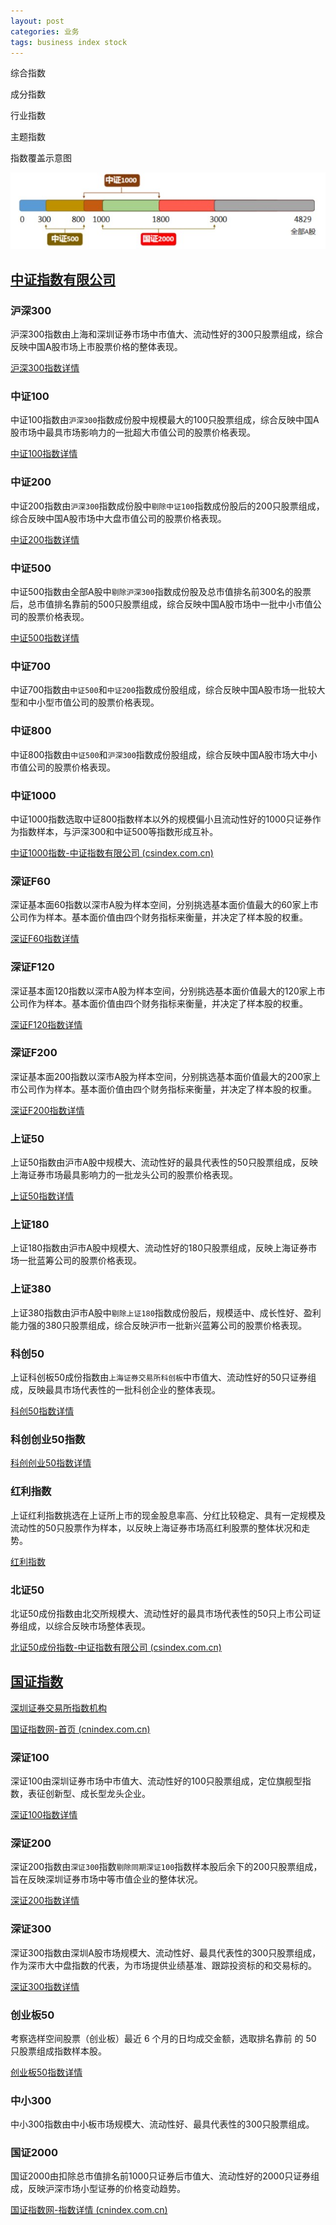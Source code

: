 ```yaml
---
layout: post
categories: 业务
tags: business index stock
---
```




综合指数

成分指数

行业指数

主题指数

指数覆盖示意图

![指数覆盖示意图](/images/art.jpeg)

## [中证指数有限公司](http://www.csindex.com.cn/zh-CN)

### 沪深300

沪深300指数由上海和深圳证券市场中市值大、流动性好的300只股票组成，综合反映中国A股市场上市股票价格的整体表现。

[沪深300指数详情](http://www.csindex.com.cn/zh-CN/indices/index-detail/000300)

### 中证100

中证100指数由`沪深300`指数成份股中规模最大的100只股票组成，综合反映中国A股市场中最具市场影响力的一批超大市值公司的股票价格表现。

[中证100指数详情](http://www.csindex.com.cn/zh-CN/indices/index-detail/000903)

### 中证200

中证200指数由`沪深300`指数成份股中`剔除中证100`指数成份股后的200只股票组成，综合反映中国A股市场中大盘市值公司的股票价格表现。

[中证200指数详情](http://www.csindex.com.cn/zh-CN/indices/index-detail/000904)

### 中证500

中证500指数由全部A股中`剔除沪深300`指数成份股及总市值排名前300名的股票后，总市值排名靠前的500只股票组成，综合反映中国A股市场中一批中小市值公司的股票价格表现。

[中证500指数详情](http://www.csindex.com.cn/zh-CN/indices/index-detail/000905)

### 中证700

中证700指数由`中证500`和`中证200`指数成份股组成，综合反映中国A股市场一批较大型和中小型市值公司的股票价格表现。

### 中证800

中证800指数由`中证500`和`沪深300`指数成份股组成，综合反映中国A股市场大中小市值公司的股票价格表现。

### 中证1000

中证1000指数选取中证800指数样本以外的规模偏小且流动性好的1000只证券作为指数样本，与沪深300和中证500等指数形成互补。

[中证1000指数-中证指数有限公司 (csindex.com.cn)](https://www.csindex.com.cn/zh-CN?u_atoken=0907b995-223b-4aa9-9c54-5146c465dcb7&u_asession=017JSaM15_DNFhFiOCYQeOHBmW1qYWKSkpR8jC7nwTSNayazPq_CLkXNbf-E1HjTIQX0KNBwm7Lovlpxjd_P_q4JsKWYrT3W_NKPr8w6oU7K_4D0vFXa8MttYfYdStUg2MGALgmy0OhKJ6h8uIjom8j2BkFo3NEHBv0PZUm6pbxQU&u_asig=05-YjW_WytkF2bN81ydV0DdDM3XO1NXSuAj7Pw9gbhetPAeTRGGh1JnAgBR-RRNKq3JpqyMonB1F4vGce1XrrbuF9EGZ-29CIG5V9qH7XnwnTpJw211mQKXSxBOlmMLQbExjXqRuhFLhvSNFGOY_8FJVd4VYyS_-ar0r2rRQ-41M79JS7q8ZD7Xtz2Ly-b0kmuyAKRFSVJkkdwVUnyHAIJzb5gbXwCMn-PVn6Ot0ifVat97_NpQPDoj_eQxTAevAbdBMZyRAui7XvSM8Ig_GQPYO3h9VXwMyh6PgyDIVSG1W9aE-oG8UVce6nQ29C6_mBzBgCkEk1ZQq9a6pHXoQsYN-aLBLcSONfzNd0F327yJbacIBSacwlv_jHLtCvpv1bRmWspDxyAEEo4kbsryBKb9Q&u_aref=XfMAn6gsEUHBlfEeTz6u5FCDHfU%3D#/indices/family/detail?indexCode=000852)

### 深证F60

深证基本面60指数以深市A股为样本空间，分别挑选基本面价值最大的60家上市公司作为样本。基本面价值由四个财务指标来衡量，并决定了样本股的权重。

[深证F60指数详情](http://www.csindex.com.cn/zh-CN/indices/index-detail/399701)

### 深证F120

深证基本面120指数以深市A股为样本空间，分别挑选基本面价值最大的120家上市公司作为样本。基本面价值由四个财务指标来衡量，并决定了样本股的权重。

[深证F120指数详情](http://www.csindex.com.cn/zh-CN/indices/index-detail/399702)

### 深证F200

深证基本面200指数以深市A股为样本空间，分别挑选基本面价值最大的200家上市公司作为样本。基本面价值由四个财务指标来衡量，并决定了样本股的权重。

[深证F200指数详情](http://www.csindex.com.cn/zh-CN/indices/index-detail/399703)



### 上证50

上证50指数由沪市A股中规模大、流动性好的最具代表性的50只股票组成，反映上海证券市场最具影响力的一批龙头公司的股票价格表现。

[上证50指数详情](http://www.csindex.com.cn/zh-CN/indices/index-detail/000016)

### 上证180

上证180指数由沪市A股中规模大、流动性好的180只股票组成，反映上海证券市场一批蓝筹公司的股票价格表现。

### 上证380

上证380指数由沪市A股中`剔除上证180`指数成份股后，规模适中、成长性好、盈利能力强的380只股票组成，综合反映沪市一批新兴蓝筹公司的股票价格表现。

### 科创50

上证科创板50成份指数由`上海证券交易所科创板`中市值大、流动性好的50只证券组成，反映最具市场代表性的一批科创企业的整体表现。

[科创50指数详情](http://www.csindex.com.cn/zh-CN/indices/index-detail/000688)

### 科创创业50指数

[科创创业50指数详情](http://www.csindex.com.cn/zh-CN/indices/index-detail/931643)

### 红利指数

上证红利指数挑选在上证所上市的现金股息率高、分红比较稳定、具有一定规模及流动性的50只股票作为样本，以反映上海证券市场高红利股票的整体状况和走势。

[红利指数](http://www.csindex.com.cn/zh-CN/indices/index-detail/000015)

### 北证50

北证50成份指数由北交所规模大、流动性好的最具市场代表性的50只上市公司证券组成，以综合反映市场整体表现。

[北证50成份指数-中证指数有限公司 (csindex.com.cn)](https://www.csindex.com.cn/zh-CN?u_atoken=0907b995-223b-4aa9-9c54-5146c465dcb7&u_asession=017JSaM15_DNFhFiOCYQeOHBmW1qYWKSkpR8jC7nwTSNayazPq_CLkXNbf-E1HjTIQX0KNBwm7Lovlpxjd_P_q4JsKWYrT3W_NKPr8w6oU7K_4D0vFXa8MttYfYdStUg2MGALgmy0OhKJ6h8uIjom8j2BkFo3NEHBv0PZUm6pbxQU&u_asig=05-YjW_WytkF2bN81ydV0DdDM3XO1NXSuAj7Pw9gbhetPAeTRGGh1JnAgBR-RRNKq3JpqyMonB1F4vGce1XrrbuF9EGZ-29CIG5V9qH7XnwnTpJw211mQKXSxBOlmMLQbExjXqRuhFLhvSNFGOY_8FJVd4VYyS_-ar0r2rRQ-41M79JS7q8ZD7Xtz2Ly-b0kmuyAKRFSVJkkdwVUnyHAIJzb5gbXwCMn-PVn6Ot0ifVat97_NpQPDoj_eQxTAevAbdBMZyRAui7XvSM8Ig_GQPYO3h9VXwMyh6PgyDIVSG1W9aE-oG8UVce6nQ29C6_mBzBgCkEk1ZQq9a6pHXoQsYN-aLBLcSONfzNd0F327yJbacIBSacwlv_jHLtCvpv1bRmWspDxyAEEo4kbsryBKb9Q&u_aref=XfMAn6gsEUHBlfEeTz6u5FCDHfU%3D#/indices/family/detail?indexCode=899050)

## [国证指数](http://www.cnindex.com.cn/)

 [深圳证券交易所指数机构](http://www.szse.cn/)

[国证指数网-首页 (cnindex.com.cn)](http://www.cnindex.com.cn/index.html)

### 深证100

深证100由深圳证券市场中市值大、流动性好的100只股票组成，定位旗舰型指数，表征创新型、成长型龙头企业。

[深证100指数详情](http://www.cnindex.com.cn/module/index-detail.html?act_menu=1&indexCode=399330)

### 深证200

深证200指数由`深证300`指数`剔除同期深证100`指数样本股后余下的200只股票组成，旨在反映深圳证券市场中等市值企业的整体状况。

[深证200指数详情](http://www.cnindex.com.cn/module/index-detail.html?act_menu=1&indexCode=399009)

### 深证300

深证300指数由深圳A股市场规模大、流动性好、最具代表性的300只股票组成，作为深市大中盘指数的代表，为市场提供业绩基准、跟踪投资标的和交易标的。

[深证300指数详情](http://www.cnindex.com.cn/module/index-detail.html?act_menu=1&indexCode=399007)

### 创业板50

考察选样空间股票（创业板）最近 6 个月的日均成交金额，选取排名靠前 的 50 只股票组成指数样本股。

[创业板50指数详情](http://www.cnindex.com.cn/module/index-detail.html?act_menu=1&indexCode=399673)

### 中小300

中小300指数由中小板市场规模大、流动性好、最具代表性的300只股票组成。

### 国证2000

国证2000由扣除总市值排名前1000只证券后市值大、流动性好的2000只证券组成，反映沪深市场小型证券的价格变动趋势。

[国证指数网-指数详情 (cnindex.com.cn)](http://www.cnindex.com.cn/module/index-detail.html?act_menu=1&indexCode=399303)

